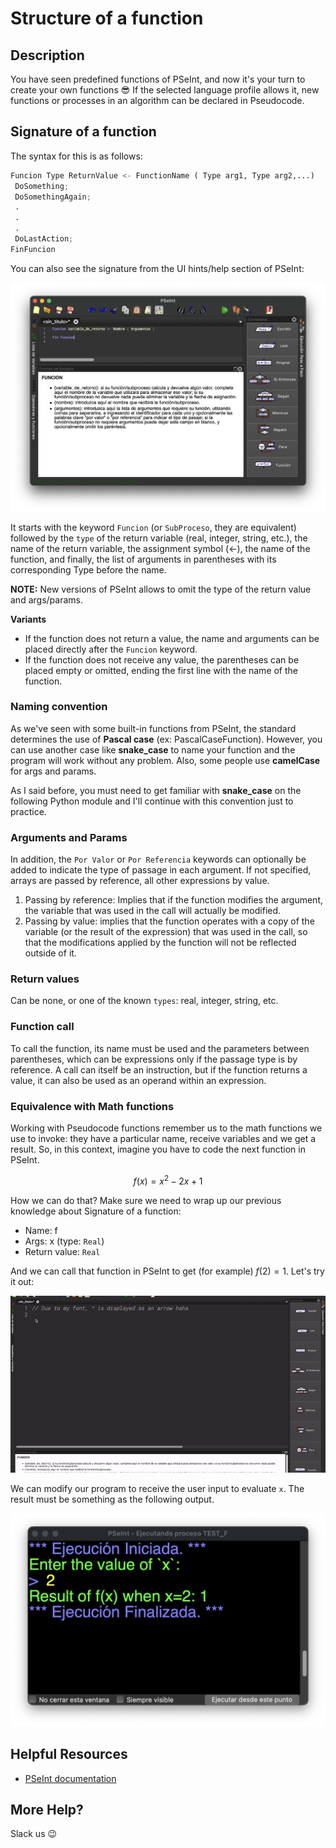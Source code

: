 # Structure of a function

## Description

You have seen predefined functions of PSeInt, and now it's your turn to create your own functions :sunglasses: If the selected language profile allows it, new functions or processes in an algorithm can be declared in Pseudocode. 

## Signature of a function
The syntax for this is as follows:

```python
Funcion Type ReturnValue <- FunctionName ( Type arg1, Type arg2,...)
 DoSomething;
 DoSomethingAgain;
 .
 .
 .
 DoLastAction;
FinFuncion
```

You can also see the signature from the UI hints/help section of PSeInt:

![Signature](../../../assets/ch_e02_result.png 'Signature')


It starts with the keyword `Funcion` (or `SubProceso`, they are equivalent) followed by the `type` of the return variable (real, integer, string, etc.), the name of the return variable, the assignment symbol (<-), the name of the function, and finally, the list of arguments in parentheses with its corresponding Type before the name.

**NOTE:** New versions of PSeInt allows to omit the type of the return value and args/params.

**Variants**
- If the function does not return a value, the name and arguments can be placed directly after the `Funcion` keyword.
- If the function does not receive any value, the parentheses can be placed empty or omitted, ending the first line with the name of the function.

### Naming convention
As we've seen with some built-in functions from PSeInt, the standard determines the use of **Pascal case** (ex: PascalCaseFunction). However, you can use another case like **snake_case** to name your function and the program will work without any problem. Also, some people use **camelCase** for args and params.

As I said before, you must need to get familiar with **snake_case** on the following Python module and I'll continue with this convention just to practice.

### Arguments and Params
In addition, the `Por Valor` or `Por Referencia` keywords can optionally be added to indicate the type of passage in each argument. If not specified, arrays are passed by reference, all other expressions by value.

1. Passing by reference: Implies that if the function modifies the argument, the variable that was used in the call will actually be modified.
2. Passing by value: implies that the function operates with a copy of the variable (or the result of the expression) that was used in the call, so that the modifications applied by the function will not be reflected outside of it.

### Return values
Can be none, or one of the known `types`: real, integer, string, etc.

### Function call
To call the function, its name must be used and the parameters between parentheses, which can be expressions only if the passage type is by reference. A call can itself be an instruction, but if the function returns a value, it can also be used as an operand within an expression.

### Equivalence with Math functions

Working with Pseudocode functions remember us to the math functions we use to invoke: they have a particular name, receive variables and we get a result. So, in this context, imagine you have to code the next function in PSeInt.

$$f(x) = {x^2-2x+1}$$

How we can do that? Make sure we need to wrap up our previous knowledge about Signature of a function:

- Name: f
- Args: x (type: `Real`)
- Return value: `Real`

And we can call that function in PSeInt to get (for example) $f(2) = {1}$. Let's try it out: 

![PSeInt live coding](../../../assets/ch_e02_math_function.gif 'PSeInt live coding')

We can modify our program to receive the user input to evaluate `x`. The result must be something as the following output.

![Result](../../../assets/ch_e02_math_function_result.png 'Result')

## Helpful Resources
- [PSeInt documentation](https://explorandopluton.files.wordpress.com/2019/09/manual-pseint.pdf)

## More Help?

Slack us 😉
